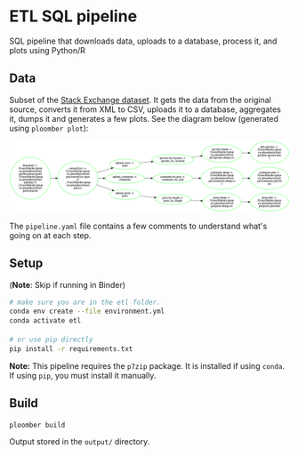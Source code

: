 # ETL SQL pipeline

SQL pipeline that downloads data, uploads to a database, process it, and plots using Python/R

## Data

Subset of the [Stack Exchange dataset](https://archive.org/details/stackexchange).
It gets the data from the original source, converts it from XML to CSV, uploads it to a database, aggregates it, dumps it and generates a few plots. See the diagram below (generated using `ploomber plot`):

![pipeline](pipeline.png)

The ``pipeline.yaml`` file contains a few comments to understand what's going on at each step.

## Setup

(**Note**: Skip if running in Binder)

~~~bash
# make sure you are in the etl folder.
conda env create --file environment.yml
conda activate etl

# or use pip directly
pip install -r requirements.txt
~~~

**Note:** This pipeline requires the `p7zip` package. It is installed if using
`conda`. If using `pip`, you must install it manually.


## Build

```bash tags=["bash"]
ploomber build
```

Output stored in the ``output/`` directory.